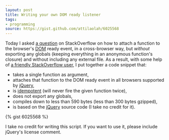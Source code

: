 ```yaml
---
layout: post
title: Writing your own DOM ready listener
tags:
- programming
source: https://gist.github.com/attilaolah/6025568
---
```


Today I asked [a question][1] on StackOverflow on how to attach a function to
the browser's [DOM][2] ready event, in a cross-browser way, but *without*
exporting any globals (keeping everything in an anonymous function's closure)
and without including any external file. As a result, with some help of [a
friendly StackOverflow user][3], I put together a code snippet that:

[1]: http://stackoverflow.com/q/3430455/252239
[2]: https://en.wikipedia.org/wiki/Document_Object_Model
[3]: http://stackoverflow.com/users/113716/patrick-dw

* takes a single function as argument,
* attaches that function to the DOM ready event in all browsers supported by
  [jQuery][4],
* is [idempotent][5] (will never fire the given function twice),
* does not export any globals,
* compiles down to less than 590 bytes (less than 300 bytes gzipped),
* is based on the [jQuery][4] source code (I take no credit for it).

[4]: http://jquery.com/
[5]: http://en.wikipedia.org/wiki/Idempotence

{% gist 6025568 %}

I take no credit for writing this script. If you want to use it, please include
jQuery's license comment.
